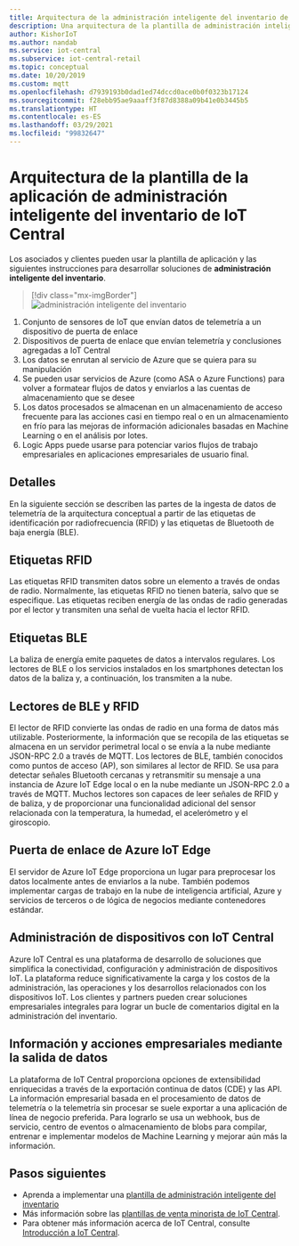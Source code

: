 ```yaml
---
title: Arquitectura de la administración inteligente del inventario de IoT | Microsoft Docs
description: Una arquitectura de la plantilla de administración inteligente del inventario de IoT para IoT Central
author: KishorIoT
ms.author: nandab
ms.service: iot-central
ms.subservice: iot-central-retail
ms.topic: conceptual
ms.date: 10/20/2019
ms.custom: mqtt
ms.openlocfilehash: d7939193b0dad1ed74dccd0ace0b0f0323b17124
ms.sourcegitcommit: f28ebb95ae9aaaff3f87d8388a09b41e0b3445b5
ms.translationtype: HT
ms.contentlocale: es-ES
ms.lasthandoff: 03/29/2021
ms.locfileid: "99832647"
---
```

# <a name="architecture-of-iot-central-smart-inventory-management-application-template"></a>Arquitectura de la plantilla de la aplicación de administración inteligente del inventario de IoT Central

Los asociados y clientes pueden usar la plantilla de aplicación y las siguientes instrucciones para desarrollar soluciones de **administración inteligente del inventario**.

> [!div class="mx-imgBorder"]
> ![administración inteligente del inventario](./media/concept-smart-inventory-mgmt-architecture/smart-inventory-management-architecture.png)

1. Conjunto de sensores de IoT que envían datos de telemetría a un dispositivo de puerta de enlace
2. Dispositivos de puerta de enlace que envían telemetría y conclusiones agregadas a IoT Central
3. Los datos se enrutan al servicio de Azure que se quiera para su manipulación
4. Se pueden usar servicios de Azure (como ASA o Azure Functions) para volver a formatear flujos de datos y enviarlos a las cuentas de almacenamiento que se desee 
5. Los datos procesados se almacenan en un almacenamiento de acceso frecuente para las acciones casi en tiempo real o en un almacenamiento en frío para las mejoras de información adicionales basadas en Machine Learning o en el análisis por lotes. 
6. Logic Apps puede usarse para potenciar varios flujos de trabajo empresariales en aplicaciones empresariales de usuario final.

## <a name="details"></a>Detalles
En la siguiente sección se describen las partes de la ingesta de datos de telemetría de la arquitectura conceptual a partir de las etiquetas de identificación por radiofrecuencia (RFID) y las etiquetas de Bluetooth de baja energía (BLE).

## <a name="rfid-tags"></a>Etiquetas RFID
Las etiquetas RFID transmiten datos sobre un elemento a través de ondas de radio. Normalmente, las etiquetas RFID no tienen batería, salvo que se especifique. Las etiquetas reciben energía de las ondas de radio generadas por el lector y transmiten una señal de vuelta hacia el lector RFID.

## <a name="ble-tags"></a>Etiquetas BLE
La baliza de energía emite paquetes de datos a intervalos regulares. Los lectores de BLE o los servicios instalados en los smartphones detectan los datos de la baliza y, a continuación, los transmiten a la nube.

## <a name="rfid--ble-readers"></a>Lectores de BLE y RFID
El lector de RFID convierte las ondas de radio en una forma de datos más utilizable. Posteriormente, la información que se recopila de las etiquetas se almacena en un servidor perimetral local o se envía a la nube mediante JSON-RPC 2.0 a través de MQTT.
Los lectores de BLE, también conocidos como puntos de acceso (AP), son similares al lector de RFID. Se usa para detectar señales Bluetooth cercanas y retransmitir su mensaje a una instancia de Azure IoT Edge local o en la nube mediante un JSON-RPC 2.0 a través de MQTT.
Muchos lectores son capaces de leer señales de RFID y de baliza, y de proporcionar una funcionalidad adicional del sensor relacionada con la temperatura, la humedad, el acelerómetro y el giroscopio.

## <a name="azure-iot-edge-gateway"></a>Puerta de enlace de Azure IoT Edge
El servidor de Azure IoT Edge proporciona un lugar para preprocesar los datos localmente antes de enviarlos a la nube. También podemos implementar cargas de trabajo en la nube de inteligencia artificial, Azure y servicios de terceros o de lógica de negocios mediante contenedores estándar.

## <a name="device-management-with-iot-central"></a>Administración de dispositivos con IoT Central 
Azure IoT Central es una plataforma de desarrollo de soluciones que simplifica la conectividad, configuración y administración de dispositivos IoT. La plataforma reduce significativamente la carga y los costos de la administración, las operaciones y los desarrollos relacionados con los dispositivos IoT. Los clientes y partners pueden crear soluciones empresariales integrales para lograr un bucle de comentarios digital en la administración del inventario.

## <a name="business-insights--actions-using-data-egress"></a>Información y acciones empresariales mediante la salida de datos 
La plataforma de IoT Central proporciona opciones de extensibilidad enriquecidas a través de la exportación continua de datos (CDE) y las API. La información empresarial basada en el procesamiento de datos de telemetría o la telemetría sin procesar se suele exportar a una aplicación de línea de negocio preferida. Para lograrlo se usa un webhook, bus de servicio, centro de eventos o almacenamiento de blobs para compilar, entrenar e implementar modelos de Machine Learning y mejorar aún más la información.

## <a name="next-steps"></a>Pasos siguientes
* Aprenda a implementar una [plantilla de administración inteligente del inventario](./tutorial-iot-central-smart-inventory-management.md)
* Más información sobre las [plantillas de venta minorista de IoT Central](./overview-iot-central-retail.md).
* Para obtener más información acerca de IoT Central, consulte [Introducción a IoT Central](../core/overview-iot-central.md).
